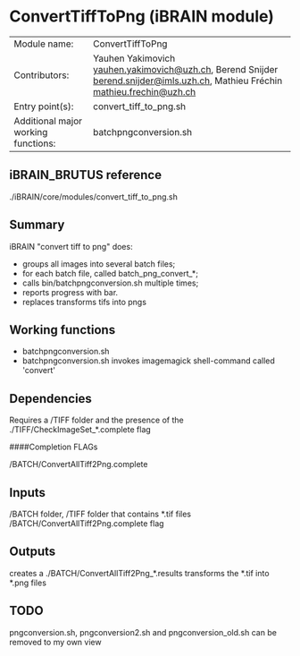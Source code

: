 # ConvertTiffToPng (iBRAIN module)

|||
|---|---|
| Module name: | ConvertTiffToPng |
| Contributors: | Yauhen Yakimovich <yauhen.yakimovich@uzh.ch>, Berend Snijder <berend.snijder@imls.uzh.ch>, Mathieu Fréchin <mathieu.frechin@uzh.ch> |
| Entry point(s): | convert_tiff_to_png.sh |
| Additional major working functions: | batchpngconversion.sh |


## iBRAIN_BRUTUS reference 

 ./iBRAIN/core/modules/convert_tiff_to_png.sh

## Summary 
iBRAIN "convert tiff to png" does:
- groups all images into several batch files;
- for each batch file, called batch_png_convert_*;
- calls bin/batchpngconversion.sh multiple times;
- reports progress with bar.
- replaces transforms tifs into pngs


## Working functions
- batchpngconversion.sh 
- batchpngconversion.sh invokes imagemagick shell-command called 'convert'

## Dependencies

Requires a /TIFF folder and the presence of the ./TIFF/CheckImageSet_*.complete flag

####Completion FLAGs

/BATCH/ConvertAllTiff2Png.complete

## Inputs

/BATCH folder, /TIFF folder that contains *.tif files
/BATCH/ConvertAllTiff2Png.complete flag

## Outputs

creates a ./BATCH/ConvertAllTiff2Png_*.results
transforms the *.tif into *.png files

## TODO

pngconversion.sh, pngconversion2.sh and pngconversion_old.sh can be removed to my own view

